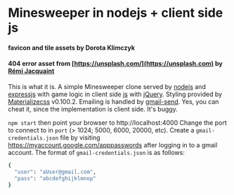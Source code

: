 # Minesweeper in nodejs + client side js

#### favicon and tile assets by Dorota Klimczyk
#### 404 error asset from [https://unsplash.com/](https://unsplash.com) by [Rémi Jacquaint](https://unsplash.com/@jack_1?utm_medium=referral&utm_campaign=photographer-credit&utm_content=creditBadge)

This is what it is.  A simple Minesweeper clone served by [nodejs](https://www.nodejs.org/en/) and [expressjs](https://expressjs.com) with game logic in client side [js](https://developer.mozilla.org/en-US/docs/Web/JavaScript) with [jQuery](https://jquery.com).  Styling provided by [Materializecss](https://archives.materializecss.com/0.100.2/) v0.100.2. Emailing is handled by [gmail-send](https://www.npmjs.com/package/gmail-send).  Yes, you can cheat it, since the implementation is client side.  It's buggy.

`npm start` then point your browser to http://localhost:4000  Change the port to connect to in `port` (> 1024; 5000, 6000, 20000, etc).  Create a `gmail-credentials.json` file by visiting https://myaccount.google.com/apppasswords after logging in to a gmail account.  The format of `gmail-credentials.json` is as follows:

```sh
{
  "user": "aUser@gmail.com",
  "pass": "abcdefghijklmnop"
}
```
